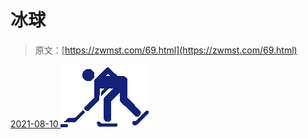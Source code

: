 <!--yml
category: 未分类
date: 0001-01-01 00:00:00
-->

# 冰球

> 原文：[https://zwmst.com/69.html](https://zwmst.com/69.html)

   [ <time datetime="2021-08-10T16:48:04+08:00"> 2021-08-10 </time> ](https://zwmst.com/%e5%86%b0%e7%90%83)  [![](img/97e4d4ec3533fb6c26b7dfffa8d05df7.png)](https://zwmst.com/wp-content/uploads/2021/08/1628585284-1c71503102e39c8.png)
